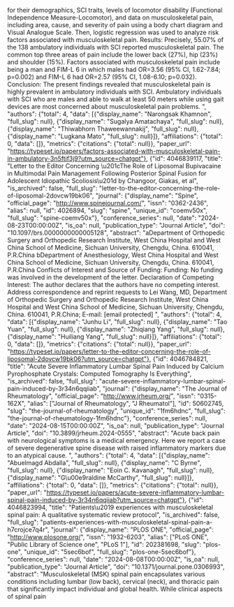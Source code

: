 for their demographics, SCI traits, levels of locomotor disability (Functional Independence Measure-Locomotor), and data on musculoskeletal pain, including area, cause, and severity of pain using a body chart diagram and Visual Analogue Scale. Then, logistic regression was used to analyze risk factors associated with musculoskeletal pain. Results: Precisely, 55.07% of the 138 ambulatory individuals with SCI reported musculoskeletal pain. The common top three areas of pain include the lower back (27%), hip (23%) and shoulder (15%). Factors associated with musculoskeletal pain include being a man and FIM-L 6 in which males had OR=3.56 (95% CI, 1.62-7.84; p=0.002) and FIM-L 6 had OR=2.57 (95% CI, 1.08-6.10; p=0.032). Conclusion: The present findings revealed that musculoskeletal pain is highly prevalent in ambulatory individuals with SCI. Ambulatory individuals with SCI who are males and able to walk at least 50 meters while using gait devices are most concerned about musculoskeletal pain problems. ", "authors": {"total": 4, "data": [{"display_name": "Narongsak Khamnon", "full_slug": null}, {"display_name": "Sugalya Amatachaya", "full_slug": null}, {"display_name": "Thiwabhorn Thaweewannakij", "full_slug": null}, {"display_name": "Lugkana Mato", "full_slug": null}]}, "affiliations": {"total": 0, "data": []}, "metrics": {"citations": {"total": null}}, "paper_url": "https://typeset.io/papers/factors-associated-with-musculoskeletal-pain-in-ambulatory-3n5ftif3j9?utm_source=chatgpt"}, {"id": 4046839117, "title": "Letter to the Editor Concerning \u201cThe Role of Liposomal Bupivacaine in Multimodal Pain Management Following Posterior Spinal Fusion for Adolescent Idiopathic Scoliosis\u201d by Changoor, Giakas, et al", "is_archived": false, "full_slug": "letter-to-the-editor-concerning-the-role-of-liposomal-2dovcw19bk06", "journal": {"display_name": "Spine", "official_page": "http://www.spinejournal.com/", "issn": "0362-2436", "alias": null, "id": 4026894, "slug": "spine", "unique_id": "coemv50x", "full_slug": "spine-coemv50x"}, "conference_series": null, "date": "2024-08-23T00:00:00Z", "is_oa": null, "publication_type": "Journal Article", "doi": "10.1097/brs.0000000000005128", "abstract": "aDepartment of Orthopedic Surgery and Orthopedic Research Institute, West China Hospital and West China School of Medicine, Sichuan University, Chengdu, China. 610041, P.R.China bDepartment of Anesthesiology, West China Hospital and West China School of Medicine, Sichuan University, Chengdu, China. 610041, P.R.China Conflicts of Interest and Source of Funding: Funding: No funding was involved in the development of the letter. Declaration of Competing Interest: The author declares that the authors have no competing interest. Address correspondence and reprint requests to Lei Wang, MD, Department of Orthopedic Surgery and Orthopedic Research Institute, West China Hospital and West China School of Medicine, Sichuan University, Chengdu, China. 610041, P.R.China; E-mail: [email protected] ", "authors": {"total": 4, "data": [{"display_name": "Junhu Li", "full_slug": null}, {"display_name": "Tao Yuan", "full_slug": null}, {"display_name": "Zhiqiang Yang", "full_slug": null}, {"display_name": "Huiliang Yang", "full_slug": null}]}, "affiliations": {"total": 0, "data": []}, "metrics": {"citations": {"total": null}}, "paper_url": "https://typeset.io/papers/letter-to-the-editor-concerning-the-role-of-liposomal-2dovcw19bk06?utm_source=chatgpt"}, {"id": 4046784821, "title": "Acute Severe Inflammatory Lumbar Spinal Pain Induced by Calcium Pyrophosphate Crystals: Computed Tomography Is Everything", "is_archived": false, "full_slug": "acute-severe-inflammatory-lumbar-spinal-pain-induced-by-3r34n6qqiiab", "journal": {"display_name": "The Journal of Rheumatology", "official_page": "http://www.jrheum.org/", "issn": "0315-162X", "alias": ["Journal of Rheumatology", "J Rheumatol"], "id": 50602745, "slug": "the-journal-of-rheumatology", "unique_id": "1fm6hdnc", "full_slug": "the-journal-of-rheumatology-1fm6hdnc"}, "conference_series": null, "date": "2024-08-15T00:00:00Z", "is_oa": null, "publication_type": "Journal Article", "doi": "10.3899/jrheum.2024-0555", "abstract": "Acute back pain with neurological symptoms is a medical emergency. Here we report a case of severe degenerative spine disease with raised inflammatory markers due to an atypical cause. ", "authors": {"total": 4, "data": [{"display_name": "Abuelmagd Abdalla", "full_slug": null}, {"display_name": "C Byrne", "full_slug": null}, {"display_name": "Eoin C. Kavanagh", "full_slug": null}, {"display_name": "G\u00e9raldine McCarthy", "full_slug": null}]}, "affiliations": {"total": 0, "data": []}, "metrics": {"citations": {"total": null}}, "paper_url": "https://typeset.io/papers/acute-severe-inflammatory-lumbar-spinal-pain-induced-by-3r34n6qqiiab?utm_source=chatgpt"}, {"id": 4046823994, "title": "Patients\u2019 experiences with musculoskeletal spinal pain: A qualitative systematic review protocol", "is_archived": false, "full_slug": "patients-experiences-with-musculoskeletal-spinal-pain-a-h7crojce7q4r", "journal": {"display_name": "PLOS ONE", "official_page": "http://www.plosone.org/", "issn": "1932-6203", "alias": ["PLoS ONE", "Public Library of Science one", "PLoS 1"], "id": 202381698, "slug": "plos-one", "unique_id": "5sec6bof", "full_slug": "plos-one-5sec6bof"}, "conference_series": null, "date": "2024-08-08T00:00:00Z", "is_oa": null, "publication_type": "Journal Article", "doi": "10.1371/journal.pone.0306993", "abstract": "Musculoskeletal (MSK) spinal pain encapsulates various conditions including lumbar (low back), cervical (neck), and thoracic pain that significantly impact individual and global health. While clinical aspects of spinal pain